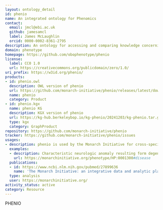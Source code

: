 ```yaml
---
layout: ontology_detail
id: phenio
name: An integrated ontology for Phenomics
contact:
  email: jmcl@ebi.ac.uk
  github: jamesamcl
  label: James McLaughlin
  orcid: 0000-0002-8361-2795
description: An ontology for accessing and comparing knowledge concerning phenotypes across species and genetic backgrounds.
domain: phenotype
homepage: https://github.com/obophenotype/phenio
license:
  label: CC0 1.0
  url: https://creativecommons.org/publicdomain/zero/1.0/
uri_prefix: https://w3id.org/phenio/
products:
- id: phenio.owl
  description: OWL version of phenio
  url: https://github.com/monarch-initiative/phenio/releases/latest/download/phenio.owl
  name: phenio
  category: Product
- id: phenio.kgx
  name: phenio KG
  description: KGX version of phenio
  url: https://kg-hub.berkeleybop.io/kg-phenio/20241203/kg-phenio.tar.gz
  type: kgx
  category: GraphProduct
repository: https://github.com/monarch-initiative/phenio
tracker: https://github.com/monarch-initiative/phenio/issues
usages:
- description: phenio is used by the Monarch Initiative for cross-species inference.
  examples:
  - description: Characteristic neurologic anomaly resulting form degeneration of dopamine-generating cells in the substantia nigra, a region of the midbrain, characterized clinically by shaking, rigidity, slowness of movement and difficulty with walking and gait.
    url: https://monarchinitiative.org/phenotype/HP:0001300#disease
  publications:
  - id: https://www.ncbi.nlm.nih.gov/pubmed/27899636
    name: 'The Monarch Initiative: an integrative data and analytic platform connecting phenotypes to genotypes across species '
  type: analysis
  user: https://monarchinitiative.org/
activity_status: active
category: Resource
---
```


PHENIO
